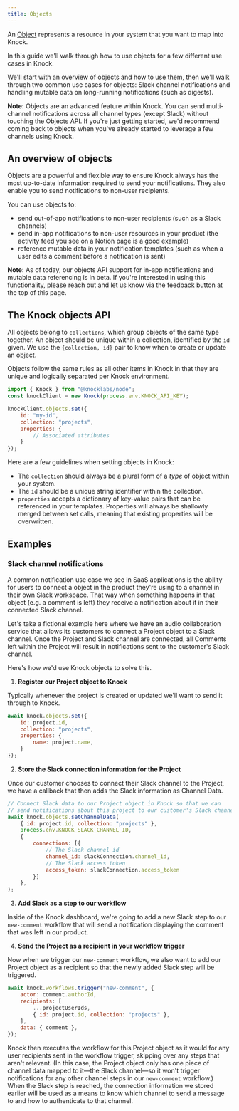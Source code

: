 ```yaml
---
title: Objects
---
```


An [Object](/reference#objects) represents a resource in your system that you want to map into Knock. 

In this guide we'll walk through how to use objects for a few different use cases in Knock. 

We'll start with an overview of objects and how to use them, then we'll walk through two common use cases for objects: Slack channel notifications and handling mutable data on long-running notifications (such as digests).

**Note:** Objects are an advanced feature within Knock. You can send multi-channel notifications across all channel types (except Slack) without touching the Objects API. If you're just getting started, we'd recommend coming back to objects when you've already started to leverage a few channels using Knock. 

## An overview of objects

Objects are a powerful and flexible way to ensure Knock always has the most up-to-date information required to send your notifications. They also enable you to send notifications to non-user recipients.

You can use objects to:
- send out-of-app notifications to non-user recipients (such as a Slack channels)
- send in-app notifications to non-user resources in your product (the activity feed you see on a Notion page is a good example)
- reference mutable data in your notification templates (such as when a user edits a comment before a notification is sent)

**Note:** As of today, our objects API support for in-app notifications and mutable data referencing is in beta. If you're interested in using this functionality, please reach out and let us know via the feedback button at the top of this page. 

<!-- 
<div style="display: flex; width: 100%; border-radius: 3px; border-width: 1px; border-style: solid; border-color: transparent; background: rgba(235, 236, 237, 0.3); padding: 16px 16px 16px 12px; margin-bottom: 24px;">
  <div>
    <div style="display: flex; align-items: center; justify-content: center; height: 24px; width: 24px; border-radius: 3px; flex-shrink: 0;">
      <div>
        <div style="width: 100%; height: 100%;">
          <img src="/assets/emoji/jedi.gif" style="margin-bottom:0px">
        </div>
      </div>
    </div>
  </div>
  <div style="display: flex; flex-direction: column; min-width: 0px; margin-left: 8px; width: 100%;">
    <p style="margin-bottom: 0px;"><b>Before reading further.</b> Knock objects are advanced functionality. You can send multi-channel notifications across all channel types (except Slack) without touching the Objects API. If you're just looking to stand up email and in-app notifications, we'd recommend coming back to objects when you've started sending across a few channels.</p>
  </div>
</div> -->

## The Knock objects API
All objects belong to `collections`, which group objects of the same type together. An object should be unique within a collection, identified by the `id` given. We use the `{collection, id}` pair to know when to create or update an object.

Objects follow the same rules as all other items in Knock in that they are unique and logically separated per Knock environment.

```javascript Set an object in Knock
import { Knock } from "@knocklabs/node";
const knockClient = new Knock(process.env.KNOCK_API_KEY);

knockClient.objects.set({
	id: "my-id",
	collection: "projects",
	properties: {
		// Associated attributes
	}
});
```

Here are a few guidelines when setting objects in Knock:
- The `collection` should always be a plural form of a *type* of object within your system. 
- The `id` should be a unique string identifier within the collection.
- `properties` accepts a dictionary of key-value pairs that can be referenced in your templates. Properties will always be shallowly merged between set calls, meaning that existing properties will be overwritten.


## Examples

### Slack channel notifications

A common notification use case we see in SaaS applications is the ability for users to connect a object in the product they're using to a channel in their own Slack workspace. That way when something happens in that object (e.g. a comment is left) they receive a notification about it in their connected Slack channel. 

Let's take a fictional example here where we have an audio collaboration service that allows its customers to connect a Project object to a Slack channel. Once the Project and Slack channel are connected, all Comments left within the Project will result in notifications sent to the customer's Slack channel.

Here's how we'd use Knock objects to solve this.

1. **Register our Project object to Knock**

Typically whenever the project is created or updated we'll want to send it through to Knock.

```javascript Send object to Knock
await knock.objects.set({
	id: project.id,
	collection: "projects",
	properties: {
		name: project.name,
	}
});
```

2. **Store the Slack connection information for the Project**

Once our customer chooses to connect their Slack channel to the Project, we have a callback that then adds the Slack information as Channel Data.

```javascript Store Slack connection on object
// Connect Slack data to our Project object in Knock so that we can
// send notifications about this project to our customer's Slack channel
await knock.objects.setChannelData(
	{ id: project.id, collection: "projects" },
	process.env.KNOCK_SLACK_CHANNEL_ID,
	{ 
		connections: [{
			// The Slack channel id
			channel_id: slackConnection.channel_id,
			// The Slack access token
			access_token: slackConnection.access_token
		}]
	},  
);
```

3. **Add Slack as a step to our workflow**

Inside of the Knock dashboard, we're going to add a new Slack step to our `new-comment` workflow that will send a notification displaying the comment that was left in our product. 


4. **Send the Project as a recipient in your workflow trigger**

Now when we trigger our `new-comment` workflow, we also want to add our Project object as a recipient so that the newly added Slack step will be triggered.

```javascript Workflow trigger with an object
await knock.workflows.trigger("new-comment", {
	actor: comment.authorId,
	recipients: [
		...projectUserIds,
		{ id: project.id, collection: "projects" },
	],
	data: { comment },
});
```

Knock then executes the workflow for this Project object as it would for any user recipients sent in the workflow trigger, skipping over any steps that aren't relevant. (In this case, the Project object only has one piece of channel data mapped to it—the Slack channel—so it won't trigger notifications for any other channel steps in our `new-comment` workflow.) When the Slack step is reached, the connection information we stored earlier will be used as a means to know which channel to send a message to and how to authenticate to that channel.


<!-- ### Handle mutable data on long-lived notifications
When you're utilizing more advanced notification techniques such as long-term batching and digesting, it's common to encounter data growing stale within notifications.

For instance, in an audio collaboration product where we send daily email digests of the comments left for a given user, the comment content could either a) change or b) be deleted entirely between when it was left and when we send the notification.

Objects help keep Knock in sync with your system to ensure the data sent out to your customers is fresh. Here's an example.

1. **Send the comment object to Knock**

```javascript Send object to Knock
await knock.objects.set({
	id: comment.id,
	collection: "comments",
	properties: {
		text: comment.text,
		timestamp: comment.timestamp,
	}
});
```

2. **Tell Knock to reference the comment in the workflow**

Typically you'd send a data payload through to Knock with the comment's content, but since we have that data available in our comment object, we can just reference that in our workflow trigger.

```javascript Reference object in workflow trigger
knock.workflows.trigger("new-comment", {
	actor: comment.authorId,
	recipients: projectUserIds,
	// old with data: 
	// data: { comment },
	// new with reference:
	references: {
		comment: { id: comment.id, collection: "comments" },
	}
});
```

This exposes the comment object above in our workflow under the `comment` template key so that the properties on the comment (`text` and `timestamp`) are available to our template. 

3. **Once the comment changes, we can update it:**

We only need to send over the properties that have changed, which in this example is the `text`.

```javascript Update object
await knock.objects.set({
	id: comment.id,
	collection: "comments",
	properties: {
		text: comment.text,
	}
});
```

Within Knock, any notifications that are yet to be sent that reference this comment will have the latest version of the comment when they are executed. 🎉 -->


<br />


